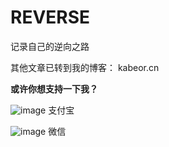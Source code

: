 # REVERSE
记录自己的逆向之路

其他文章已转到我的博客：  kabeor.cn

**或许你想支持一下我？**

![image](http://p29uh0fw7.bkt.clouddn.com/kabeo/180115/EfHg8K1H52.png)
支付宝

![image](http://p29uh0fw7.bkt.clouddn.com/kabeo/180115/fBbbEE2ElD.png)
微信

